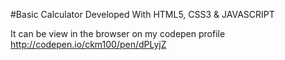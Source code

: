 #Basic Calculator Developed With HTML5, CSS3 & JAVASCRIPT

It can be view in the browser on my codepen profile http://codepen.io/ckm100/pen/dPLyjZ